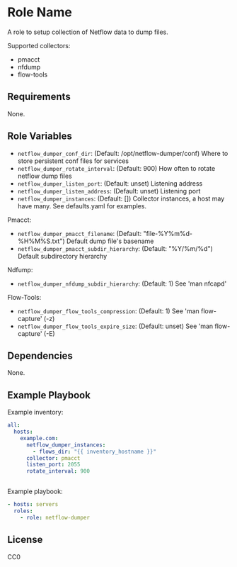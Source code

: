 Role Name
=========

A role to setup collection of Netflow data to dump files.

Supported collectors:
- pmacct
- nfdump
- flow-tools

Requirements
------------

None.

Role Variables
--------------

* `netflow_dumper_conf_dir`: (Default: /opt/netflow-dumper/conf) Where to store persistent conf files for services
* `netflow_dumper_rotate_interval`: (Default: 900) How often to rotate netflow dump files
* `netflow_dumper_listen_port`: (Default: unset) Listening address
* `netflow_dumper_listen_address`: (Default: unset) Listening port
* `netflow_dumper_instances`: (Default: []) Collector instances, a host may have many. See defaults.yaml for examples.

Pmacct:
* `netflow_dumper_pmacct_filename`: (Default: "file-%Y%m%d-%H%M%S.txt") Default dump file's basename
* `netflow_dumper_pmacct_subdir_hierarchy`: (Default: "%Y/%m/%d") Default subdirectory hierarchy 

Ndfump:
* `netflow_dumper_nfdump_subdir_hierarchy`: (Default: 1) See 'man nfcapd'

Flow-Tools:
* `netflow_dumper_flow_tools_compression`: (Default: 1) See 'man flow-capture' (-z)
* `netflow_dumper_flow_tools_expire_size`: (Default: unset) See 'man flow-capture' (-E)


Dependencies
------------

None.

Example Playbook
----------------

Example inventory:

```yaml
all:
  hosts:
    example.com:
      netflow_dumper_instances:
        - flows_dir: "{{ inventory_hostname }}"
	  collector: pmacct
	  listen_port: 2055
	  rotate_interval: 900
	  
```    

Example playbook:

```yaml
- hosts: servers
  roles:
    - role: netflow-dumper
```

License
-------

CC0